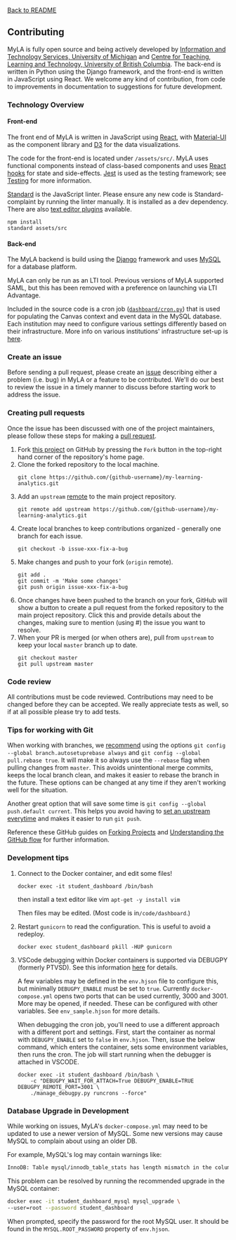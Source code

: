[Back to README](../README.md)

## Contributing

MyLA is fully open source and being actively developed by
[Information and Technology Services, University of Michigan](https://its.umich.edu/) and
[Centre for Teaching, Learning and Technology, University of British Columbia](https://ctlt.ubc.ca/).
The back-end is written in Python using the Django framework,
and the front-end is written in JavaScript using React.
We welcome any kind of contribution, from code to improvements in documentation to suggestions for future development.

### Technology Overview

#### Front-end

The front end of MyLA is written in JavaScript using [React](https://reactjs.org/), with
[Material-UI](https://material-ui.com/) as the component library and [D3](https://d3js.org/) for the data visualizations.

The code for the front-end is located under `/assets/src/`.
MyLA uses functional components instead of class-based components and
uses [React hooks](https://reactjs.org/docs/hooks-intro.html) for state and side-effects.
[Jest](https://jestjs.io/) is used as the testing framework; see [Testing](testing.md) for more information.

[Standard](https://standardjs.com/) is the JavaScript linter.
Please ensure any new code is Standard-complaint by running the linter manually. It is installed as a dev dependency.
There are also [text editor plugins](https://standardjs.com/index.html#are-there-text-editor-plugins) available.
```
npm install
standard assets/src
```

#### Back-end

The MyLA backend is build using the [Django](https://www.djangoproject.com/) framework and
uses [MySQL](https://www.mysql.com/) for a database platform.

MyLA can only be run as an LTI tool. Previous versions of MyLA supported SAML,
but this has been removed with a preference on launching via LTI Advantage.

Included in the source code is a cron job ([`dashboard/cron.py`](../dashboard/cron.py)) that is used for
populating the Canvas context and event data in the MySQL database.
Each institution may need to configure various settings differently based on their infrastructure.
More info on various institutions' infrastructure set-up is
[here](https://github.com/tl-its-umich-edu/my-learning-analytics/wiki/Deploy:-Institution-Architectures).

### Create an issue

Before sending a pull request, please create an
[issue](https://github.com/tl-its-umich-edu/my-learning-analytics/issues/new)
describing either a problem (i.e. bug) in MyLA or a feature to be contributed.
We'll do our best to review the issue in a timely manner to discuss before starting work to address the issue.

### Creating pull requests

Once the issue has been discussed with one of the project maintainers, please follow these steps for making a
[pull request](https://github.com/tl-its-umich-edu/my-learning-analytics/pulls).

1. Fork [this project](https://github.com/tl-its-umich-edu/my-learning-analytics) on GitHub by pressing the
`Fork` button in the top-right hand corner of the repository's home page.
1. Clone the forked repository to the local machine.
    ```
    git clone https://github.com/{github-username}/my-learning-analytics.git
    ```
1. Add an `upstream` [remote](https://git-scm.com/book/en/v2/Git-Basics-Working-with-Remotes) to the
main project repository.
    ```
    git remote add upstream https://github.com/{github-username}/my-learning-analytics.git
    ```
1. Create local branches to keep contributions organized - generally one branch for each issue.
    ```
    git checkout -b issue-xxx-fix-a-bug
    ```
1. Make changes and push to your fork (`origin` remote).
    ```
    git add .
    git commit -m 'Make some changes'
    git push origin issue-xxx-fix-a-bug
    ```
1. Once changes have been pushed to the branch on your fork,
GitHub will show a button to create a pull request from the forked repository to the main project repository.
Click this and provide details about the changes, making sure to mention (using #) the issue you want to resolve.
1. When your PR is merged (or when others are), pull from `upstream` to keep your local `master` branch up to date.
    ```
    git checkout master
    git pull upstream master
    ```

### Code review

All contributions must be code reviewed. Contributions may need to be changed before they can be accepted.
We really appreciate tests as well, so if at all possible please try to add tests.

### Tips for working with Git

When working with branches, we
[recommend](https://randyfay.com/content/simpler-rebasing-avoiding-unintentional-merge-commits)
using the options `git config --global branch.autosetuprebase always` and `git config --global pull.rebase true`.
It will make it so always use the `--rebase` flag when pulling changes from `master`.
This avoids unintentional merge commits, keeps the local branch clean,
and makes it easier to rebase the branch in the future.
These options can be changed at any time if they aren't working well for the situation.

Another great option that will save some time is `git config --global push.default current`.
This helps you avoid having to [set an upstream everytime](https://www.jvt.me/posts/2019/09/22/git-push-matching/)
and makes it easier to run `git push`.

Reference these GitHub guides on [Forking Projects](https://guides.github.com/activities/forking/) and
[Understanding the GitHub flow](https://guides.github.com/introduction/flow/) for further information.

### Development tips

1. Connect to the Docker container, and edit some files!

    `docker exec -it student_dashboard /bin/bash`

    then install a text editor like vim
    `apt-get -y install vim`

    Then files may be edited. (Most code is in`/code/dashboard`.)

1. Restart `gunicorn` to read the configuration. This is useful to avoid a redeploy.

    `docker exec student_dashboard pkill -HUP gunicorn`

1. VSCode debugging within Docker containers is supported via DEBUGPY (formerly PTVSD).
See this information [here](https://code.visualstudio.com/docs/python/debugging#_remote-debugging) for details.

    A few variables may be defined in the `env.hjson` file to configure this, but
    minimally `DEBUGPY_ENABLE` must be set to `true`.
    Currently `docker-compose.yml` opens two ports that can be used currently, 3000 and 3001.
    More may be opened, if needed. These can be configured with other variables.
    See `env_sample.hjson` for more details.

    When debugging the cron job, you'll need to use a different approach with a different port and settings.
    First, start the container as normal with `DEBUGPY_ENABLE` set to `false` in `env.hjson`.
    Then, issue the below command, which enters the container, sets some environment variables, then
    runs the cron. The job will start running when the debugger is attached in VSCODE.
    ```
    docker exec -it student_dashboard /bin/bash \
        -c "DEBUGPY_WAIT_FOR_ATTACH=True DEBUGPY_ENABLE=TRUE DEBUGPY_REMOTE_PORT=3001 \
        ./manage_debugpy.py runcrons --force"
    ```

### Database Upgrade in Development

While working on issues, MyLA's `docker-compose.yml` may need to be updated to use a newer version of MySQL.
Some new versions may cause MySQL to complain about using an older DB.

For example, MySQL's log may contain warnings like:

```txt
InnoDB: Table mysql/innodb_table_stats has length mismatch in the column name table_name.  Please run mysql_upgrade
```

This problem can be resolved by running the recommended upgrade in the MySQL container:

```sh
docker exec -it student_dashboard_mysql mysql_upgrade \
--user=root --password student_dashboard
```

When prompted, specify the password for the root MySQL user.
It should be found in the `MYSQL.ROOT_PASSWORD` property of `env.hjson`.
